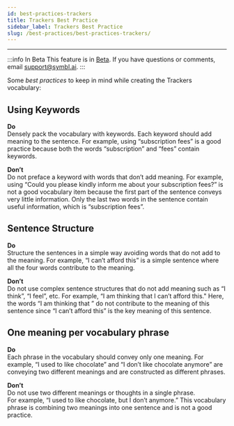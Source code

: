 ```yaml
---
id: best-practices-trackers
title: Trackers Best Practice
sidebar_label: Trackers Best Practice
slug: /best-practices/best-practices-trackers/
---
```


---
:::info In Beta
This feature is in [Beta](/docs/product-releases). If you have questions or comments, email [support@symbl.ai](mailto:support@symbl.ai).
:::

Some *best practices* to keep in mind while creating the Trackers vocabulary:

## Using Keywords 

**Do** <br/>
Densely pack the vocabulary with keywords. Each keyword should add meaning to the sentence.
For example, using “subscription fees” is a good practice because both the words “subscription” and “fees” contain keywords.

**Don’t** <br/>
Do not preface a keyword with words that don’t add meaning.
For example, using “Could you please kindly inform me about your subscription fees?” is not a good vocabulary item because the first part of the sentence conveys very little information. Only the last two words in the sentence contain useful information, which is “subscription fees”.


## Sentence Structure

**Do** <br/>
Structure the sentences in a simple way avoiding words that do not add to the meaning. 
For example, “I can’t afford this” is a simple sentence where all the four words contribute to the meaning. 

**Don’t**<br/>
Do not use complex sentence structures that do not add meaning such as “I think”,  “I feel”, etc.
For example, “I am thinking that I can’t afford this." Here, the words “I am thinking that ” do not contribute to the meaning of this sentence since “I can’t afford this” is the key meaning of this sentence. 

## One meaning per vocabulary phrase 

**Do**<br/>
Each phrase in the vocabulary should convey only one meaning. 
For example, 
“I used to like chocolate” and “I don’t like chocolate anymore” are conveying two different meanings and are constructed as different phrases. 

**Don’t**<br/>
Do not use two different meanings or thoughts in a single phrase.  
For example, 
“I used to like chocolate, but I don’t anymore.”  This vocabulary phrase is combining two meanings into one sentence and is not a good practice.


